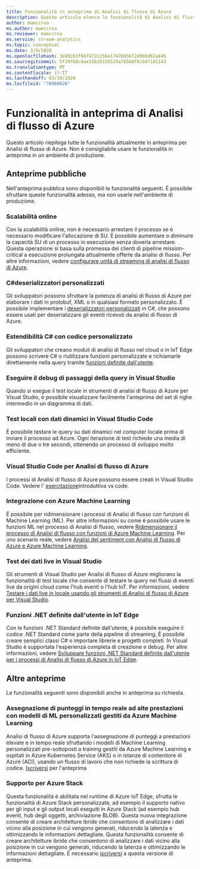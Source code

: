 ```yaml
---
title: Funzionalità in anteprima di Analisi di flusso di Azure
description: Questo articolo elenca le funzionalità di Analisi di flusso di Azure attualmente in anteprima.
author: mamccrea
ms.author: mamccrea
ms.reviewer: mamccrea
ms.service: stream-analytics
ms.topic: conceptual
ms.date: 3/9/2020
ms.openlocfilehash: 3e99263f6bf472c256e1747b8567249bbd62a445
ms.sourcegitcommit: 5f39f60c4ae33b20156529a765b8f8c04f181143
ms.translationtype: MT
ms.contentlocale: it-IT
ms.lasthandoff: 03/10/2020
ms.locfileid: "78969626"
---
```

# <a name="azure-stream-analytics-preview-features"></a>Funzionalità in anteprima di Analisi di flusso di Azure

Questo articolo riepiloga tutte le funzionalità attualmente in anteprima per Analisi di flusso di Azure. Non è consigliabile usare le funzionalità in anteprima in un ambiente di produzione.

## <a name="public-previews"></a>Anteprime pubbliche

Nell'anteprima pubblica sono disponibili le funzionalità seguenti. È possibile sfruttare queste funzionalità adesso, ma non usarle nell'ambiente di produzione.

### <a name="online-scaling"></a>Scalabilità online

Con la scalabilità online, non è necessario arrestare il processo se è necessario modificare l'allocazione di SU. È possibile aumentare o diminuire la capacità SU di un processo in esecuzione senza doverla arrestare. Questa operazione si basa sulla promessa dei clienti di pipeline mission-critical a esecuzione prolungata attualmente offerte da analisi di flusso. Per altre informazioni, vedere [configurare unità di streaming di analisi di flusso di Azure](stream-analytics-streaming-unit-consumption.md#configure-stream-analytics-streaming-units-sus).

### <a name="c-custom-de-serializers"></a>C#deserializzatori personalizzati
Gli sviluppatori possono sfruttare la potenza di analisi di flusso di Azure per elaborare i dati in protobuf, XML o in qualsiasi formato personalizzato. È possibile implementare i [deserializzatori personalizzati](custom-deserializer-examples.md) in C#, che possono essere usati per deserializzare gli eventi ricevuti da analisi di flusso di Azure.

### <a name="extensibility-with-c-custom-code"></a>Estendibilità C# con codice personalizzato

Gli sviluppatori che creano moduli di analisi di flusso nel cloud o in IoT Edge possono scrivere C# o riutilizzare funzioni personalizzate e richiamarle direttamente nella query tramite [funzioni definite dall'utente](stream-analytics-edge-csharp-udf-methods.md).


### <a name="debug-query-steps-in-visual-studio"></a>Eseguire il debug di passaggi della query in Visual Studio

Quando si esegue il test locale in strumenti di analisi di flusso di Azure per Visual Studio, è possibile visualizzare facilmente l'anteprima del set di righe intermedio in un diagramma di dati. 

### <a name="local-testing-with-live-data-in-visual-studio-code"></a>Test locali con dati dinamici in Visual Studio Code

È possibile testare le query su dati dinamici nel computer locale prima di inviare il processo ad Azure. Ogni iterazione di test richiede una media di meno di due o tre secondi, ottenendo un processo di sviluppo molto efficiente.

### <a name="visual-studio-code-for-azure-stream-analytics"></a>Visual Studio Code per Analisi di flusso di Azure

I processi di Analisi di flusso di Azure possono essere creati in Visual Studio Code. Vedere l' [esercitazione](https://docs.microsoft.com/azure/stream-analytics/quick-create-vs-code)introduttiva vs code.


### <a name="integration-with-azure-machine-learning"></a>Integrazione con Azure Machine Learning

È possibile per ridimensionare i processi di Analisi di flusso con funzioni di Machine Learning (ML). Per altre informazioni su come è possibile usare le funzioni ML nel processo di Analisi di flusso, vedere [Ridimensionare il processo di Analisi di flusso con funzioni di Azure Machine Learning](stream-analytics-scale-with-machine-learning-functions.md). Per uno scenario reale, vedere [Analisi del sentiment con Analisi di flusso di Azure e Azure Machine Learning](stream-analytics-machine-learning-integration-tutorial.md).


### <a name="live-data-testing-in-visual-studio"></a>Test dei dati live in Visual Studio

Gli strumenti di Visual Studio per Analisi di flusso di Azure migliorano la funzionalità di test locale che consente di testare le query nei flussi di eventi live da origini cloud come l'hub eventi o l'hub IoT. Per informazioni, vedere [Testare i dati live in locale usando gli strumenti di Analisi di flusso di Azure per Visual Studio](stream-analytics-live-data-local-testing.md).


### <a name="net-user-defined-functions-on-iot-edge"></a>Funzioni .NET definite dall'utente in IoT Edge

Con le funzioni .NET Standard definite dall'utente, è possibile eseguire il codice .NET Standard come parte della pipeline di streaming. È possibile creare semplici classi C# o importare librerie e progetti completi. In Visual Studio è supportata l'esperienza completa di creazione e debug. Per altre informazioni, vedere [Sviluppare funzioni .NET Standard definite dall'utente per i processi di Analisi di flusso di Azure in IoT Edge](stream-analytics-edge-csharp-udf-methods.md).

## <a name="other-previews"></a>Altre anteprime

Le funzionalità seguenti sono disponibili anche in anteprima su richiesta.

### <a name="real-time-high-performance-scoring-with-custom-ml-models-managed-by-azure-machine-learning"></a>Assegnazione di punteggi in tempo reale ad alte prestazioni con modelli di ML personalizzati gestiti da Azure Machine Learning

Analisi di flusso di Azure supporta l'assegnazione di punteggi a prestazioni elevate e in tempo reale sfruttando i modelli di Machine Learning personalizzati pre-sottoposti a training gestiti da Azure Machine Learning e ospitati in Azure Kubernetes Service (AKS) o in istanze di contenitore di Azure (ACI), usando un flusso di lavoro che non richiede la scrittura di codice. [Iscriversi](https://aka.ms/asapreview1) per l'anteprima

### <a name="support-for-azure-stack"></a>Supporto per Azure Stack
Questa funzionalità è abilitata nel runtime di Azure IoT Edge, sfrutta le funzionalità di Azure Stack personalizzate, ad esempio il supporto nativo per gli input e gli output locali eseguiti in Azure Stack (ad esempio hub eventi, hub degli oggetti, archiviazione BLOB). Questa nuova integrazione consente di creare architetture ibride che consentono di analizzare i dati vicino alla posizione in cui vengono generati, riducendo la latenza e ottimizzando le informazioni dettagliate.
Questa funzionalità consente di creare architetture ibride che consentono di analizzare i dati vicino alla posizione in cui vengono generati, riducendo la latenza e ottimizzando le informazioni dettagliate. È necessario [iscriversi](https://aka.ms/asapreview1) a questa versione di anteprima.
